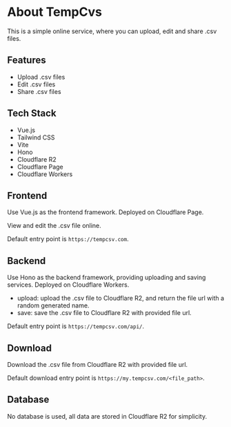 # About TempCvs

This is a simple online service, where you can upload, edit and share .csv files.

## Features

- Upload .csv files
- Edit .csv files
- Share .csv files

## Tech Stack

- Vue.js
- Tailwind CSS
- Vite
- Hono
- Cloudflare R2
- Cloudflare Page
- Cloudflare Workers

## Frontend

Use Vue.js as the frontend framework. Deployed on Cloudflare Page.

View and edit the .csv file online.

Default entry point is `https://tempcsv.com`.

## Backend

Use Hono as the backend framework, providing uploading and saving services. Deployed on Cloudflare Workers.

- upload: upload the .csv file to Cloudflare R2, and return the file url with a random generated name.
- save: save the .csv file to Cloudflare R2 with provided file url.

Default entry point is `https://tempcsv.com/api/`.

## Download

Download the .csv file from Cloudflare R2 with provided file url.

Default download entry point is `https://my.tempcsv.com/<file_path>`.

## Database

No database is used, all data are stored in Cloudflare R2 for simplicity.
